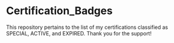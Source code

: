 # Certification_Badges
This repository pertains to the list of my certifications classified as SPECIAL, ACTIVE, and EXPIRED. Thank you for the support!
